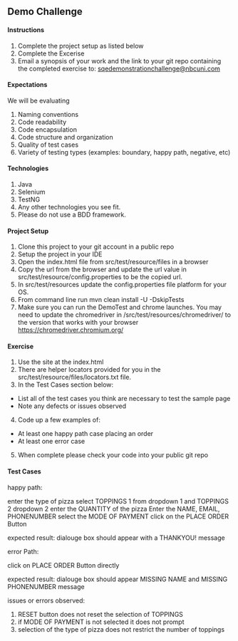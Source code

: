 ## Demo Challenge

#### Instructions
1. Complete the project setup as listed below
2. Complete the Excerise
3. Email a synopsis of your work and the link to your git repo containing the completed exercise to: sqedemonstrationchallenge@nbcuni.com


#### Expectations
We will be evaluating
1. Naming conventions
2. Code readability
3. Code encapsulation
4. Code structure and organization
5. Quality of test cases
6. Variety  of testing types (examples: boundary, happy path, negative, etc) 


#### Technologies
1. Java
2. Selenium
3. TestNG
4. Any other technologies you see fit.
5. Please do not use a BDD framework.

#### Project Setup
1. Clone this project to your git account in a public repo
2. Setup the project in your IDE
3. Open the index.html file from src/test/resource/files in a browser
4. Copy the url from the browser and update the url value in src/test/resource/config.properties to be the copied url.
5. In src/test/resources update the config.properties file platform for your OS.
6. From command line run mvn clean install -U -DskipTests
7. Make sure you can run the DemoTest and chrome launches.  You may need to update the chromedriver in /src/test/resources/chromedriver/ to the version that works with your browser
   https://chromedriver.chromium.org/


#### Exercise
1. Use the site at the index.html
2. There are helper locators provided for you in the src/test/resource/files/locators.txt file.
3. In the Test Cases section below:
  - List all of the test cases you think are necessary to test the sample page
  - Note any defects or issues observed
4. Code up a few examples of:
  - At least one happy path case placing an order
  - At least one error case
5. When complete please check your code into your public git repo

#### Test Cases

 happy path:
 
 enter the type of pizza 
 select TOPPINGS 1 from dropdown 1 and TOPPINGS 2 dropdown 2
 enter the QUANTITY of the pizza 
 Enter the NAME, EMAIL, PHONENUMBER
 select the MODE OF PAYMENT 
 click on the PLACE ORDER Button 
 
 expected result: dialouge box should appear with a THANKYOU! message
 
 
 error Path:
 
 click on PLACE ORDER Button directly  
 
 expected result: dialouge box should appear MISSING NAME and MISSING PHONENUMBER message 
 
 issues or errors observed:
 
1. RESET button does not reset the selection of TOPPINGS 
2. if MODE OF PAYMENT is not selected it does not prompt 
3. selection of the type of pizza does not restrict the number of toppings 
